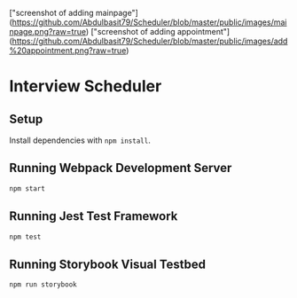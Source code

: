 ["screenshot of adding mainpage"] (https://github.com/Abdulbasit79/Scheduler/blob/master/public/images/mainpage.png?raw=true)
["screenshot of adding appointment"] (https://github.com/Abdulbasit79/Scheduler/blob/master/public/images/add%20appointment.png?raw=true)


# Interview Scheduler

## Setup

Install dependencies with `npm install`.

## Running Webpack Development Server

```sh
npm start
```

## Running Jest Test Framework

```sh
npm test
```

## Running Storybook Visual Testbed

```sh
npm run storybook
```
